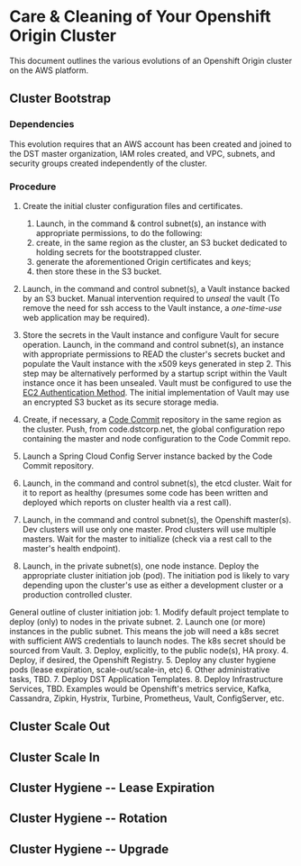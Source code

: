 # Care & Cleaning of Your Openshift Origin Cluster

This document outlines the various evolutions of
an Openshift Origin cluster on the AWS platform.

## Cluster Bootstrap

### Dependencies
This evolution requires that an AWS account has been created
and joined to the DST master organization, IAM roles created,
and VPC, subnets, and security groups created independently
of the cluster.

### Procedure

1. Create the initial cluster configuration files and certificates.
    1. Launch, in the command & control subnet(s), an instance with appropriate permissions, to do the following:
    2. create, in the same region as the cluster, an S3 bucket dedicated to holding secrets for the bootstrapped cluster.
    3. generate the aforementioned Origin certificates and keys; 
    4. then store these in the S3 bucket.  
     
2. Launch, in the command and control subnet(s), a Vault instance backed by an S3 bucket.
Manual intervention required to _unseal_ the vault (To remove
the need for ssh access to the Vault instance, a _one-time-use_
web application may be required).

3. Store the secrets in the Vault instance and configure Vault for secure operation.
Launch, in the command and control subnet(s), an instance with appropriate permissions to READ the
cluster's secrets bucket and populate the Vault instance with the x509 keys
generated in step 2.  This step may be alternatively performed by a
startup script within the Vault instance once it has been unsealed.
Vault must be configured to use the [EC2 Authentication Method](https://www.vaultproject.io/docs/auth/aws.html).
The initial implementation of Vault may use an encrypted S3 bucket as its secure storage media.

4. Create, if necessary, a [Code Commit](https://aws.amazon.com/codecommit/) repository
in the same region as the cluster.  Push, from code.dstcorp.net,
the global configuration repo containing the master and node
configuration to the Code Commit repo.

5. Launch a Spring Cloud Config Server instance backed by
the Code Commit repository.

6. Launch, in the command and control subnet(s), the etcd cluster.
Wait for it to report as healthy
(presumes some code has been written and deployed
which reports on cluster health via a rest call).

7. Launch,  in the command and control subnet(s), the Openshift master(s).  Dev clusters will use only one master.
Prod clusters will use multiple masters.  Wait for the master
to initialize (check via a rest call to the master's health endpoint).

8. Launch, in the private subnet(s), one node instance.
Deploy the appropriate cluster initiation job (pod).
The initiation pod is likely to vary depending upon the cluster's use
as either a development cluster or a production controlled cluster.

General outline of cluster initiation job:
    1. Modify default project template to deploy (only) to nodes in the private subnet.
    2. Launch one (or more) instances in the public subnet.  This means
    the job will need a k8s secret with sufficient AWS credentials to launch nodes.
    The k8s secret should be sourced from Vault.
    3. Deploy, explicitly, to the public node(s), HA proxy.
    4. Deploy, if desired, the Openshift Registry.
    5. Deploy any cluster hygiene pods (lease expiration, scale-out/scale-in, etc)
    6. Other administrative tasks, TBD.
    7. Deploy DST Application Templates.
    8. Deploy Infrastructure Services, TBD. Examples would be Openshift's metrics service,
    Kafka, Cassandra, Zipkin, Hystrix, Turbine, Prometheus,
    Vault, ConfigServer, etc. 
      

## Cluster Scale Out

## Cluster Scale In

## Cluster Hygiene -- Lease Expiration

## Cluster Hygiene -- Rotation

## Cluster Hygiene -- Upgrade